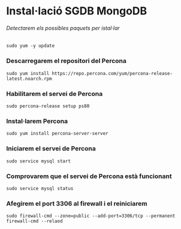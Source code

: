 # Instal·lació SGDB MongoDB

###### Detectarem els possibles paquets per istal·lar
```
sudo yum -y update
```

### Descarregarem el repositori del Percona
```
sudo yum install https://repo.percona.com/yum/percona-release-latest.noarch.rpm
```

### Habilitarem el servei de Percona
```
sudo percona-release setup ps80
```

### Instal·larem Percona
```
sudo yum install percona-server-server
```

### Iniciarem el servei de Percona
```
sudo service mysql start
```

### Comprovarem que el servei de Percona està funcionant
```
sudo service mysql status
```

### Afegirem el port 3306 al firewall i el reiniciarem
```
sudo firewall-cmd --zone=public --add-port=3306/tcp --permanent
firewall-cmd --relaod
```



